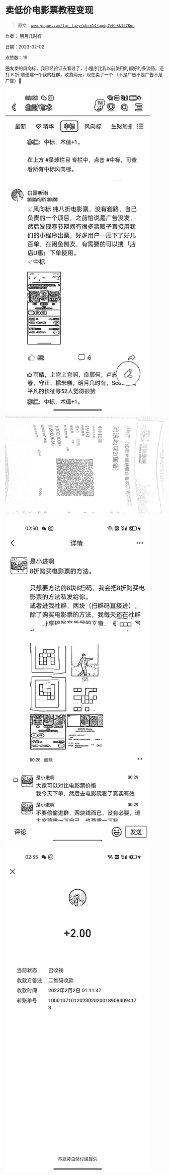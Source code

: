# 卖低价电影票教程变现

> 原文：[`www.yuque.com/for_lazy/xkrm14/qqdp7vhhkk1t78on`](https://www.yuque.com/for_lazy/xkrm14/qqdp7vhhkk1t78on)



作者： 明月几时有 

日期：2023-02-02 

点赞数：19 

圈友发的风向标，我已经验证去看过了，小程序比我以前使用的都好的多流畅，还打 8 折 顺便建一个我的社群，收费两元，现在卖了一个 （不是广告不是广告不是广告）🤥 

![](img/11c23ec8b210d8eb5d5596df53e903cb.png) 

![](img/4e92a6d8cb448a6d523293d9c0b8fa8d.png) 

![](img/1d8cc8c2c21f31cd447ec80669b31e5b.png) 

![](img/a4b288045e651583a45c6150357749b5.png) 


